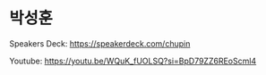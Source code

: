 # 박성훈

Speakers Deck: https://speakerdeck.com/chupin

Youtube: https://youtu.be/WQuK_fUOLSQ?si=BpD79ZZ6REoScml4
